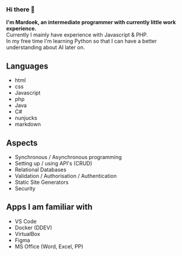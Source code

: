 ### Hi there 👋
**I'm Mardoek, an intermediate programmer with currently little work experience.**<br>
Currently I mainly have experience with Javascript & PHP. <br>
In my free time I'm learning Python so that I can have a better understanding about AI later on.

## Languages
- html
- css
- Javascript
- php
- Java
- C#
- nunjucks
- markdown
## Aspects
- Synchronous / Asynchronous programming
- Setting up / using API's (CRUD)
- Relational Databases
- Validation / Authorisation / Authentication
- Static Site Generators
- Security
## Apps I am familiar with
- VS Code
- Docker (DDEV)
- VirtualBox
- Figma
- MS Office (Word, Excel, PP)

<!--
**pgm-mardoekthienpondt/pgm-mardoekthienpondt** is a ✨ _special_ ✨ repository because its `README.md` (this file) appears on your GitHub profile.

Here are some ideas to get you started:

- 🔭 I’m currently working on ...
- 🌱 I’m currently learning ...
- 👯 I’m looking to collaborate on ...
- 🤔 I’m looking for help with ...
- 💬 Ask me about ...
- 📫 How to reach me: ...
- 😄 Pronouns: ...
- ⚡ Fun fact: ...
-->
